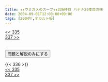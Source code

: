 ```yaml
---
title: ★★ウミガメのスープ★★336杯目 バナナ20本目の味
date: 2004-09-01T12:00:00+09:00
tags: [2004年,オカルト板]
---
```

<div class="th_left"><a href="../335"><< 335</a></div>
<div class="th_right"><a href="../337">337 >></a></div>
<br><br>
<script src="../../js/cupsoup.js"></script>
<form>
<input type="button" value="問題と解説のみにする" onClick="toggleCupsoup()">
</form>
{{< 336 >}}
<div class="th_left"><a href="../335"><< 335</a></div>
<div class="th_right"><a href="../337">337 >></a></div>